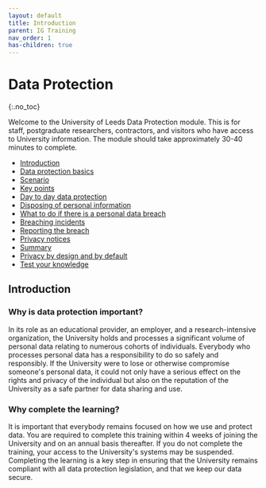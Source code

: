 ```yaml
---
layout: default
title: Introduction
parent: IG Training
nav_order: 1
has-children: true
---
```




# Data Protection

{:.no_toc}

Welcome to the University of Leeds Data Protection module. This is for staff, postgraduate researchers, contractors, and visitors who have access to University information. The module should take approximately 30-40 minutes to complete.

- [Introduction](#Introduction)
- [Data protection basics](#data-protection-basics)
- [Scenario](#scenario)
- [Key points](#key-points)
- [Day to day data protection](#day-to-day-data-protection)
- [Disposing of personal information](disposing-of-personal-information)
- [What to do if there is a personal data breach](#what-to-do-if-there-is-a-personal-data-breach)
- [Breaching incidents](#breaching-incidents)
- [Reporting the breach](#reporting-the-breach)
- [Privacy notices](#privacy-notices)
- [Summary](#summary)
- [Privacy by design and by default](#privacy-by-design-and-by-default)
- [Test your knowledge](#test-your-knowledge)

## Introduction

### Why is data protection important?
In its role as an educational provider, an employer, and a research-intensive organization, the University holds and processes a significant volume of personal data relating to numerous cohorts of individuals. Everybody who processes personal data has a responsibility to do so safely and responsibly. If the University were to lose or otherwise compromise someone's personal data, it could not only have a serious effect on the rights and privacy of the individual but also on the reputation of the University as a safe partner for data sharing and use.

### Why complete the learning?
It is important that everybody remains focused on how we use and protect data. You are required to complete this training within 4 weeks of joining the University and on an annual basis thereafter. If you do not complete the training, your access to the University's systems may be suspended. Completing the learning is a key step in ensuring that the University remains compliant with all data protection legislation, and that we keep our data secure.

